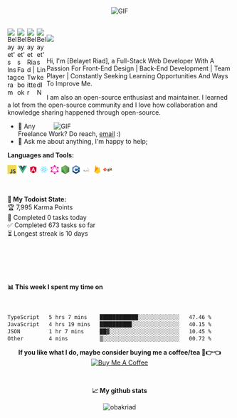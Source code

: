 <p align="center">
  <img alt="GIF" height="275" src="https://raw.githubusercontent.com/obakriad/obakriad/master/assets/gif/hello.gif" />
</p>
<br />
<a href="https://www.instagram.com/obakriad/">
  <img align="left" alt="Belayet's Instagram" width="22px" src="https://raw.githubusercontent.com/obakriad/obakriad/master/assets/icons/instagram.svg" />
</a>
<a href="https://www.facebook.com/obakriad/">
  <img align="left" alt="Belayet's Facebook" width="22px" src="https://raw.githubusercontent.com/obakriad/obakriad/master/assets/icons/facebook.svg" />
</a>
<!-- <a href="https://discord.gg/">
  <img align="left" alt="Belayet's Discord" width="22px" src="https://raw.githubusercontent.com/obakriad/obakriad/master/assets/icons/discord.svg" />
</a> -->
<a href="https://twitter.com/obakriad">
  <img align="left" alt="Belayet Riad | Twitter" width="22px" src="https://raw.githubusercontent.com/obakriad/obakriad/master/assets/icons/twitter.svg" />
</a>
<a href="https://www.linkedin.com/in/obakriad/">
  <img align="left" alt="Belayet's LinkedIN" width="22px" src="https://raw.githubusercontent.com/obakriad/obakriad/master/assets/icons/linkedin.svg" />
</a> 

![](https://visitor-badge.glitch.me/badge?page_id=obakriad.obakriad)

<br />
Hi, I'm [Belayet Riad], a Full-Stack Web Developer With A Passion For Front-End Design | Back-End Development | Team Player | Constantly Seeking Learning Opportunities And Ways To Improve Me.

I am also an open-source enthusiast and maintainer. I learned a lot from the open-source community and I love how collaboration and knowledge sharing happened through open-source.

<img align="right" alt="GIF" src="https://raw.githubusercontent.com/obakriad/obakriad/master/assets/gif/coding-eating.gif" width="400" />
  
- 💼 Any Freelance Work? Do reach, [email](mailto:obakriadbd@gmail.com) :)
- 💬 Ask me about anything, I'm happy to help;

**Languages and Tools:**  

<code><img height="20" src="https://raw.githubusercontent.com/github/explore/80688e429a7d4ef2fca1e82350fe8e3517d3494d/topics/javascript/javascript.png"></code>
<code><img height="20" src="https://raw.githubusercontent.com/github/explore/80688e429a7d4ef2fca1e82350fe8e3517d3494d/topics/vue/vue.png"></code>
<code><img height="20" src="https://raw.githubusercontent.com/github/explore/80688e429a7d4ef2fca1e82350fe8e3517d3494d/topics/angular/angular.png"></code>
<code><img height="20" src="https://raw.githubusercontent.com/github/explore/80688e429a7d4ef2fca1e82350fe8e3517d3494d/topics/react/react.png"></code>
<code><img height="20" src="https://raw.githubusercontent.com/github/explore/5c058a388828bb5fde0bcafd4bc867b5bb3f26f3/topics/graphql/graphql.png"></code>
<code><img height="20" src="https://raw.githubusercontent.com/github/explore/80688e429a7d4ef2fca1e82350fe8e3517d3494d/topics/nodejs/nodejs.png"></code>
<code><img height="20" src="https://raw.githubusercontent.com/github/explore/80688e429a7d4ef2fca1e82350fe8e3517d3494d/topics/cpp/cpp.png"></code>
<code><img height="20" src="https://raw.githubusercontent.com/github/explore/80688e429a7d4ef2fca1e82350fe8e3517d3494d/topics/mysql/mysql.png"></code>
<code><img height="20" src="https://raw.githubusercontent.com/github/explore/80688e429a7d4ef2fca1e82350fe8e3517d3494d/topics/firebase/firebase.png"></code>
<code><img height="20" src="https://raw.githubusercontent.com/github/explore/80688e429a7d4ef2fca1e82350fe8e3517d3494d/topics/git/git.png"></code>

<br />
<p align="left">
  <strong>🚧 My Todoist State: </strong><br />   
  🏆  7,995 Karma Points  <br />       
  🌸  Completed 0 tasks today  <br />        
  ✅  Completed 673 tasks so far  <br />        
  ⏳  Longest streak is 10 days <br />
</p> 
<br />
<br />
<br />
<br />

<p align="center">
  
  <strong>📊 This week I spent my time on </strong>
  
  <br />
  
  <!--START_SECTION:waka-->

  ```text
  TypeScript   5 hrs 7 mins    ████████████░░░░░░░░░░░░░   47.46 %
  JavaScript   4 hrs 19 mins   ██████████░░░░░░░░░░░░░░░   40.15 %
  JSON         1 hr 7 mins     ██▓░░░░░░░░░░░░░░░░░░░░░░   10.45 %
  Other        4 mins          ▒░░░░░░░░░░░░░░░░░░░░░░░░   00.72 %
  ```
  <!--END_SECTION:waka-->
</p>

<p align="center">
  <strong>If you like what I do, maybe consider buying me a coffee/tea 🥺👉👈</strong>
  <br />
  <a href="https://www.buymeacoffee.com/obakriad" target="_blank"><img alt="Buy Me A Coffee" width="150" src="https://cdn.buymeacoffee.com/buttons/v2/default-red.png"></a>
</p>
<br />

<p align="center"><strong>📈 My github stats</strong></p>
<p align="center"> <img src="https://github-readme-stats.vercel.app/api?username=obakriad&show_icons=true&theme=gotham" alt="obakriad" />




